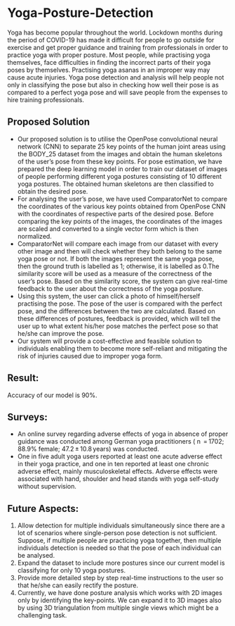 

# Yoga-Posture-Detection
Yoga has become popular throughout the world. Lockdown months during the period of
COVID-19 has made it difficult for people to go outside for exercise and get proper
guidance and training from professionals in order to practice yoga with proper posture.
Most people, while practising yoga themselves, face difficulties in finding the incorrect
parts of their yoga poses by themselves. Practising yoga asanas in an improper way
may cause acute injuries. Yoga pose detection and analysis will help people not only in classifying the
pose but also in checking how well their pose is as compared to a perfect yoga pose
and will save people from the expenses to hire training professionals. 

## Proposed Solution
* Our proposed solution is to utilise the OpenPose convolutional neural network (CNN) to
separate 25 key points of the human joint areas using the BODY_25 dataset from the
images and obtain the human skeletons of the user’s pose from these key points. For
pose estimation, we have prepared the deep learning model in order to train our dataset
of images of people performing different yoga postures consisting of 10 different yoga
postures. The obtained human skeletons are then classified to obtain the desired pose.
* For analysing the user’s pose, we have used ComparatorNet to compare the
coordinates of the various key points obtained from OpenPose CNN with the
coordinates of respective parts of the desired pose.
Before comparing the key points of the images, the coordinates of the images are
scaled and converted to a single vector form which is then normalized.
* ComparatorNet will compare each image from our dataset with every other image and
then will check whether they both belong to the same yoga pose or not. If both the
images represent the same yoga pose, then the ground truth is labelled as 1; otherwise,
it is labelled as 0.The similarity score will be used as a measure of the correctness of
the user’s pose. Based on the similarity score, the system can give real-time feedback
to the user about the correctness of the yoga posture.
* Using this system, the user can click a photo of himself/herself practising the pose. The
pose of the user is compared with the perfect pose, and the differences between the
two are calculated. Based on these differences of postures, feedback is provided, which
will tell the user up to what extent his/her pose matches the perfect pose so that he/she
can improve the pose.
* Our system will provide a cost-effective and feasible solution to individuals enabling
them to become more self-reliant and mitigating the risk of injuries caused due to
improper yoga form.

## Result:
Accuracy of our model is 90%. 

## Surveys:
* An online survey regarding adverse effects of yoga in absence of proper guidance was
conducted among German yoga practitioners ( n  = 1702; 88.9% female;
47.2 ± 10.8 years) was conducted.
* One in five adult yoga users reported at least one acute adverse effect in their yoga
practice, and one in ten reported at least one chronic adverse effect, mainly
musculoskeletal effects. Adverse effects were associated with hand, shoulder and head
stands with yoga self-study without supervision. 

## Future Aspects:
1. Allow detection for multiple individuals simultaneously since there are a lot of
scenarios where single-person pose detection is not sufficient. Suppose, if
multiple people are practicing yoga together, then multiple individuals detection is
needed so that the pose of each individual can be analysed.
2. Expand the dataset to include more postures since our current model is
classifying for only 10 yoga postures.
3. Provide more detailed step by step real-time instructions to the user so that
he/she can easily rectify the posture.
4. Currently, we have done posture analysis which works with 2D images only by
identifying the key-points. We can expand it to 3D images also by using 3D
triangulation from multiple single views which might be a challenging task. 
